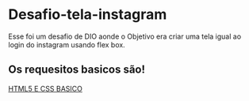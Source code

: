 # Desafio-tela-instagram
Esse foi um desafio de DIO aonde o Objetivo era criar uma tela igual ao login do instagram usando flex box.

## Os requesitos basicos são!

[HTML5 E CSS BASICO](https://www.cursoemvideo.com/curso/html5/)

